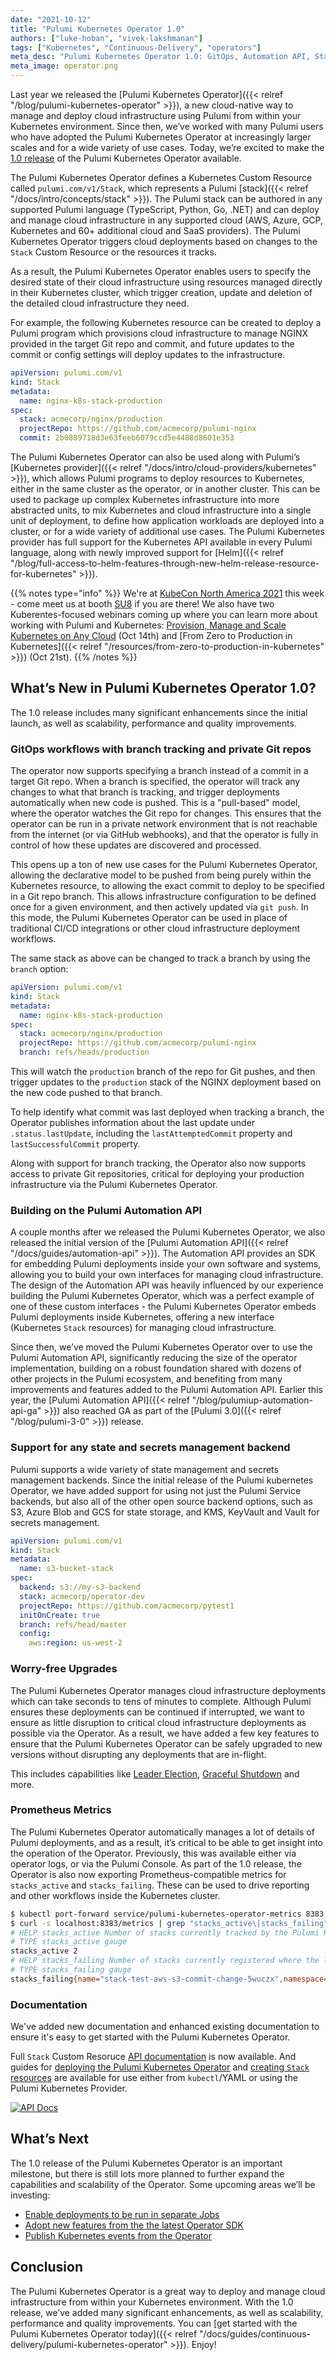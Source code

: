 ```yaml
---
date: "2021-10-12"
title: "Pulumi Kubernetes Operator 1.0"
authors: ["luke-hoban", "vivek-lakshmanan"]
tags: ["Kubernetes", "Continuous-Delivery", "operators"]
meta_desc: "Pulumi Kubernetes Operator 1.0: GitOps, Automation API, State Backends, Safe Upgrades and Metrics"
meta_image: operator.png
---
```


Last year we released the [Pulumi Kubernetes Operator]({{< relref "/blog/pulumi-kubernetes-operator" >}}), a new cloud-native way to manage and deploy cloud infrastructure using Pulumi from within your Kubernetes environment. Since then, we’ve worked with many Pulumi users who have adopted the Pulumi Kubernetes Operator at increasingly larger scales and for a wide variety of use cases. Today, we’re excited to make the [1.0 release](https://github.com/pulumi/pulumi-kubernetes-operator/releases/tag/v1.0.0) of the Pulumi Kubernetes Operator available.

The Pulumi Kubernetes Operator defines a Kubernetes Custom Resource called `pulumi.com/v1/Stack`, which represents a Pulumi [stack]({{< relref "/docs/intro/concepts/stack" >}}). The Pulumi stack can be authored in any supported Pulumi language (TypeScript, Python, Go, .NET) and can deploy and manage cloud infrastructure in any supported cloud (AWS, Azure, GCP, Kubernetes and 60+ additional cloud and SaaS providers). The Pulumi Kubernetes Operator triggers cloud deployments based on changes to the `Stack` Custom Resource or the resources it tracks.

As a result, the Pulumi Kubernetes Operator enables users to specify the desired state of their cloud infrastructure using resources managed directly in their Kubernetes cluster, which trigger creation, update and deletion of the detailed cloud infrastructure they need.

<!--more-->

For example, the following Kubernetes resource can be created to deploy a Pulumi program which provisions cloud infrastructure to manage NGINX provided in the target Git repo and commit, and future updates to the commit or config settings will deploy updates to the infrastructure.

```yaml
apiVersion: pulumi.com/v1
kind: Stack
metadata:
  name: nginx-k8s-stack-production
spec:
  stack: acmecorp/nginx/production
  projectRepo: https://github.com/acmecorp/pulumi-nginx
  commit: 2b0889718d3e63feeb6079ccd5e4488d8601e353
```

The Pulumi Kubernetes Operator can also be used along with Pulumi’s [Kubernetes provider]({{< relref "/docs/intro/cloud-providers/kubernetes" >}}), which allows Pulumi programs to deploy resources to Kubernetes, either in the same cluster as the operator, or in another cluster. This can be used to package up complex Kubernetes infrastructure into more abstracted units, to mix Kubernetes and cloud infrastructure into a single unit of deployment, to define how application workloads are deployed into a cluster, or for a wide variety of additional use cases. The Pulumi Kubernetes provider has full support for the Kubernetes API available in every Pulumi language, along with newly improved support for [Helm]({{< relref "/blog/full-access-to-helm-features-through-new-helm-release-resource-for-kubernetes" >}}).

{{% notes type="info" %}}
We're at [KubeCon North America 2021](https://events.linuxfoundation.org/kubecon-cloudnativecon-north-america/) this week - come meet us at booth [SU8](https://events.linuxfoundation.org/wp-content/uploads/2021/10/KubeCon_NA_2021_Collateral_17x11_v2.pdf) if you are there! We also have two Kuberentes-focused webinars coming up where you can learn more about working with Pulumi and Kubernetes: [Provision, Manage and Scale Kubernetes on Any Cloud](https://get.spot.io/lp/provision-manage-scalek8s) (Oct 14th) and [From Zero to Production in Kubernetes]({{< relref "/resources/from-zero-to-production-in-kubernetes" >}}) (Oct 21st).
{{% /notes %}}

## What’s New in Pulumi Kubernetes Operator 1.0?

The 1.0 release includes many significant enhancements since the initial launch, as well as scalability, performance and quality improvements.

### GitOps workflows with branch tracking and private Git repos

The operator now supports specifying a branch instead of a commit in a target Git repo. When a branch is specified, the operator will track any changes to what that branch is tracking, and trigger deployments automatically when new code is pushed. This is a "pull-based" model, where the operator watches the Git repo for changes. This ensures that the operator can be run in a private network environment that is not reachable from the internet (or via GitHub webhooks), and that the operator is fully in control of how these updates are discovered and processed.

This opens up a ton of new use cases for the Pulumi Kubernetes Operator, allowing the declarative model to be pushed from being purely within the Kubernetes resource, to allowing the exact commit to deploy to be specified in a Git repo branch. This allows infrastructure configuration to be defined once for a given environment, and then actively updated via `git push`. In this mode, the Pulumi Kubernetes Operator can be used in place of traditional CI/CD integrations or other cloud infrastructure deployment workflows.

The same stack as above can be changed to track a branch by using the `branch` option:

```yaml
apiVersion: pulumi.com/v1
kind: Stack
metadata:
  name: nginx-k8s-stack-production
spec:
  stack: acmecorp/nginx/production
  projectRepo: https://github.com/acmecorp/pulumi-nginx
  branch: refs/heads/production
```

This will watch the `production` branch of the repo for Git pushes, and then trigger updates to the `production` stack of the NGINX deployment based on the new code pushed to that branch.

To help identify what commit was last deployed when tracking a branch, the Operator publishes information about the last update under `.status.lastUpdate`, including the `lastAttemptedCommit` property and `lastSuccessfulCommit` property.

Along with support for branch tracking, the Operator also now supports access to private Git repositories, critical for deploying your production infrastructure via the Pulumi Kubernetes Operator.

### Building on the Pulumi Automation API

A couple months after we released the Pulumi Kubernetes Operator, we also released the initial version of the [Pulumi Automation API]({{< relref "/docs/guides/automation-api" >}}). The Automation API provides an SDK for embedding Pulumi deployments inside your own software and systems, allowing you to build your own interfaces for managing cloud infrastructure. The design of the Automation API was heavily influenced by our experience building the Pulumi Kubernetes Operator, which was a perfect example of one of these custom interfaces - the Pulumi Kubernetes Operator embeds Pulumi deployments inside Kubernetes, offering a new interface (Kubernetes `Stack` resources) for managing cloud infrastructure.

Since then, we’ve moved the Pulumi Kubernetes Operator over to use the Pulumi Automation API, significantly reducing the size of the operator implementation, building on a robust foundation shared with dozens of other projects in the Pulumi ecosystem, and benefiting from many improvements and features added to the Pulumi Automation API. Earlier this year, the [Pulumi Automation API]({{< relref "/blog/pulumiup-automation-api-ga" >}}) also reached GA as part of the [Pulumi 3.0]({{< relref "/blog/pulumi-3-0" >}}) release.

### Support for any state and secrets management backend

Pulumi supports a wide variety of state management and secrets management backends. Since the initial release of the Pulumi kubernetes Operator, we have added support for using not just the Pulumi Service backends, but also all of the other open source backend options, such as S3, Azure Blob and GCS for state storage, and KMS, KeyVault and Vault for secrets management.

```yaml
apiVersion: pulumi.com/v1
kind: Stack
metadata:
  name: s3-bucket-stack
spec:
  backend: s3://my-s3-backend
  stack: acmecorp/operator-dev
  projectRepo: https://github.com/acmecorp/pytest1
  initOnCreate: true
  branch: refs/head/master
  config:
    aws:region: us-west-2
```

### Worry-free Upgrades

The Pulumi Kubernetes Operator manages cloud infrastructure deployments which can take seconds to tens of minutes to complete. Although Pulumi ensures these deployments can be continued if interrupted, we want to ensure as little disruption to critical cloud infrastructure deployments as possible via the Operator. As a result, we have added a few key features to ensure that the Pulumi Kubernetes Operator can be safely upgraded to new versions without disrupting any deployments that are in-flight.

This includes capabilities like [Leader Election](https://sdk.operatorframework.io/docs/building-operators/golang/advanced-topics/#leader-with-lease), [Graceful Shutdown](https://pkg.go.dev/sigs.k8s.io/controller-runtime/pkg/manager#Options) and more.

### Prometheus Metrics

The Pulumi Kubernetes Operator automatically manages a lot of details of Pulumi deployments, and as a result, it’s critical to be able to get insight into the operation of the Operator. Previously, this was available either via operator logs, or via the Pulumi Console. As part of the 1.0 release, the Operator is also now exporting Prometheus-compatible metrics for `stacks_active` and `stacks_failing`. These can be used to drive reporting and other workflows inside the Kubernetes cluster.

```bash
$ kubectl port-forward service/pulumi-kubernetes-operator-metrics 8383:8383 &
$ curl -s localhost:8383/metrics | grep "stacks_active\|stacks_failing"
# HELP stacks_active Number of stacks currently tracked by the Pulumi Kubernetes Operator
# TYPE stacks_active gauge
stacks_active 2
# HELP stacks_failing Number of stacks currently registered where the last reconcile failed
# TYPE stacks_failing gauge
stacks_failing{name="stack-test-aws-s3-commit-change-5wuczx",namespace="default"} 1
```

### Documentation

We've added new documentation and enhanced existing documentation to ensure it's easy to get started with the Pulumi Kubernetes Operator.

Full `Stack` Custom Resoruce [API documentation](https://github.com/pulumi/pulumi-kubernetes-operator/blob/master/docs/stacks.md) is now available.  And guides for [deploying the Pulumi Kubernetes Operator](https://github.com/pulumi/pulumi-kubernetes-operator#deploy-the-operator) and [creating `Stack` resources](https://github.com/pulumi/pulumi-kubernetes-operator#deploy-the-operator) are available for use either from `kubectl`/YAML or using the Pulumi Kubernetes Provider.

[![API Docs](./docs.png)](https://github.com/pulumi/pulumi-kubernetes-operator/blob/master/docs/stacks.md)

## What’s Next

The 1.0 release of the Pulumi Kubernetes Operator is an important milestone, but there is still lots more planned to further expand the capabilities and scalability of the Operator. Some upcoming areas we’ll be investing:

* [Enable deployments to be run in separate Jobs](https://github.com/pulumi/pulumi-kubernetes-operator/issues/78)
* [Adopt new features from the the latest Operator SDK](https://github.com/pulumi/pulumi-kubernetes-operator/issues/212)
* [Publish Kubernetes events from the Operator](https://github.com/pulumi/pulumi-kubernetes-operator/issues/73)

## Conclusion

The Pulumi Kubernetes Operator is a great way to deploy and manage cloud infrastructure from within your Kubernetes environment. With the 1.0 release, we’ve added many significant enhancements, as well as scalability, performance and quality improvements. You can [get started with the Pulumi Kubernetes Operator today]({{< relref "/docs/guides/continuous-delivery/pulumi-kubernetes-operator" >}}). Enjoy!
